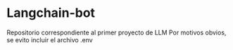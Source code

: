 # Langchain-bot
 Repositorio correspondiente al primer proyecto de LLM
Por motivos obvios, se evito incluir el archivo .env

